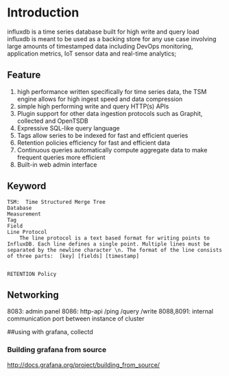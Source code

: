 # Introduction
influxdb is a time series database built for high write and query load  
influxdb is meant to be used as a backing store for any use case involving large amounts of timestamped data including DevOps monitoring, application metrics, IoT sensor data and real-time analytics;  

## Feature
1. high performance written specifically for time series data, the TSM engine  allows for high ingest speed and data compression   
2. simple high performing write and query HTTP(s) APIs    
3. Plugin support for other data ingestion protocols such as Graphit, collected and OpenTSDB  
4.  Expressive SQL-like query language 
5. Tags allow series to be indexed for fast and efficient queries   
6. Retention policies efficiency for fast and efficient data  
7. Continuous queries automatically compute aggregate data to make frequent queries more efficient  
8. Built-in web admin interface  

## Keyword
```
TSM:  Time Structured Merge Tree
Database
Measurement
Tag
Field
Line Protocol
    The line protocol is a text based format for writing points to InfluxDB. Each line defines a single point. Multiple lines must be separated by the newline character \n. The format of the line consists of three parts:  [key] [fields] [timestamp]


RETENTION Policy
```

## Networking
8083: admin panel
8086: http-api   /ping /query /write
8088,8091: internal communication port between instance of cluster


##using with grafana, collectd
### Building grafana from source
http://docs.grafana.org/project/building_from_source/
